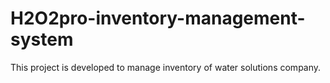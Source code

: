 # H2O2pro-inventory-management-system
This project is developed to manage inventory of water solutions company.
